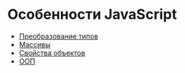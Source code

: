 # Особенности JavaScript

* [Преобразование типов](https://github.com/Mohnatus/js-theory/tree/master/data-types)
* [Массивы](https://github.com/Mohnatus/js-theory/tree/master/arrays)
* [Свойства объектов](https://github.com/Mohnatus/js-theory/tree/master/properties)
* [ООП](https://github.com/Mohnatus/js-theory/tree/master/oop)
